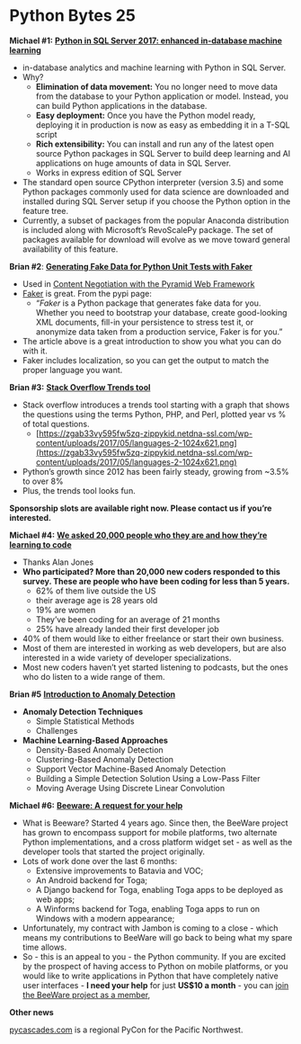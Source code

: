 # Python Bytes 25
**Michael #1:** [**Python in SQL Server 2017: enhanced in-database machine learning**](https://blogs.technet.microsoft.com/dataplatforminsider/2017/04/19/python-in-sql-server-2017-enhanced-in-database-machine-learning/)

-  in-database analytics and machine learning with Python in SQL Server.
- Why?
  - **Elimination of data movement:** You no longer need to move data from the database to your Python application or model. Instead, you can build Python applications in the database. 
  - **Easy deployment:** Once you have the Python model ready, deploying it in production is now as easy as embedding it in a T-SQL script
  - **Rich extensibility:** You can install and run any of the latest open source Python packages in SQL Server to build deep learning and AI applications on huge amounts of data in SQL Server.
  - Works in express edition of SQL Server
- The standard open source CPython interpreter (version 3.5) and some Python packages commonly used for data science are downloaded and installed during SQL Server setup if you choose the Python option in the feature tree.
- Currently, a subset of packages from the popular Anaconda distribution is included along with Microsoft’s RevoScalePy package. The set of packages available for download will evolve as we move toward general availability of this feature.

**Brian #2**: [**Generating Fake Data for Python Unit Tests with Faker**](https://semaphoreci.com/community/tutorials/generating-fake-data-for-python-unit-tests-with-faker)

- Used in [Content Negotiation with the Pyramid Web Framework](http://cecilphillip.com/content-negotiation-with-the-pyramid-web-framework/)
- [Faker](https://pypi.python.org/pypi/Faker) is great. From the pypi page:
  - “*Faker* is a Python package that generates fake data for you. Whether you need to bootstrap your database, create good-looking XML documents, fill-in your persistence to stress test it, or anonymize data taken from a production service, Faker is for you.”
- The article above is a great introduction to show you what you can do with it.
- Faker includes localization, so you can get the output to match the proper language you want.

**Brian #3:** [**Stack Overflow Trends tool**](https://stackoverflow.blog/2017/05/09/introducing-stack-overflow-trends/?cb=1)

- Stack overflow introduces a trends tool starting with a graph that shows the questions using the terms Python, PHP, and Perl, plotted year vs % of total questions.
  - [https://zgab33vy595fw5zq-zippykid.netdna-ssl.com/wp-content/uploads/2017/05/languages-2-1024x621.png](https://zgab33vy595fw5zq-zippykid.netdna-ssl.com/wp-content/uploads/2017/05/languages-2-1024x621.png)
- Python’s growth since 2012 has been fairly steady, growing from ~3.5% to over 8%
- Plus, the trends tool looks fun.

**Sponsorship slots are available right now. Please contact us if you’re interested.**

**Michael #4:** [**We asked 20,000 people who they are and how they’re learning to code**](https://medium.freecodecamp.com/we-asked-20-000-people-who-they-are-and-how-theyre-learning-to-code-fff5d668969)

- Thanks Alan Jones
- **Who participated? More than 20,000 new coders responded to this survey. These are people who have been coding for less than 5 years.**
  - 62% of them live outside the US
  - their average age is 28 years old
  - 19% are women
  - They’ve been coding for an average of 21 months
  - 25% have already landed their first developer job
- 40% of them would like to either freelance or start their own business.
- Most of them are interested in working as web developers, but are also interested in a wide variety of developer specializations.
- Most new coders haven’t yet started listening to podcasts, but the ones who do listen to a wide range of them.

 
**Brian #5** [**Introduction to Anomaly Detection**](http://www.datasciencecentral.com/profiles/blogs/introduction-to-anomaly-detection)

- **Anomaly Detection Techniques**
  - Simple Statistical Methods
  - Challenges
- **Machine Learning-Based Approaches**
  - Density-Based Anomaly Detection
  - Clustering-Based Anomaly Detection
  - Support Vector Machine-Based Anomaly Detection
  - Building a Simple Detection Solution Using a Low-Pass Filter
  - Moving Average Using Discrete Linear Convolution


**Michael #6:** [**Beeware: A request for your help**](https://pybee.org/news/buzz/a-request-for-your-help/)

- What is Beeware? Started 4 years ago. Since then, the BeeWare project has grown to encompass support for mobile platforms, two alternate Python implementations, and a cross platform widget set - as well as the developer tools that started the project originally.
- Lots of work done over the last 6 months:
  - Extensive improvements to Batavia and VOC;
  - An Android backend for Toga;
  - A Django backend for Toga, enabling Toga apps to be deployed as web apps;
  - A Winforms backend for Toga, enabling Toga apps to run on Windows with a modern appearance;
- Unfortunately, my contract with Jambon is coming to a close - which means my contributions to BeeWare will go back to being what my spare time allows.
- So - this is an appeal to you - the Python community. If you are excited by the prospect of having access to Python on mobile platforms, or you would like to write applications in Python that have completely native user interfaces - **I need your help** for just **US$10 a month** - you can [join the BeeWare project as a member](http://pybee.org/contributing/membership/),

**Other news**

[pycascades.com](http://www.pycascades.com) is a regional PyCon for the Pacific Northwest. 

